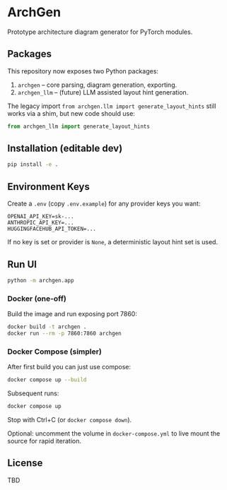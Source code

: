 # ArchGen

Prototype architecture diagram generator for PyTorch modules.

## Packages

This repository now exposes two Python packages:

1. `archgen` – core parsing, diagram generation, exporting.
2. `archgen_llm` – (future) LLM assisted layout hint generation.

The legacy import `from archgen.llm import generate_layout_hints` still works via a shim, but new code should use:

```python
from archgen_llm import generate_layout_hints
```

## Installation (editable dev)

```bash
pip install -e .
```

## Environment Keys

Create a `.env` (copy `.env.example`) for any provider keys you want:

```
OPENAI_API_KEY=sk-...
ANTHROPIC_API_KEY=...
HUGGINGFACEHUB_API_TOKEN=...
```

If no key is set or provider is `None`, a deterministic layout hint set is used.

## Run UI

```bash
python -m archgen.app
```

### Docker (one-off)

Build the image and run exposing port 7860:

```bash
docker build -t archgen .
docker run --rm -p 7860:7860 archgen
```

### Docker Compose (simpler)

After first build you can just use compose:

```bash
docker compose up --build
```

Subsequent runs:

```bash
docker compose up
```

Stop with Ctrl+C (or `docker compose down`).

Optional: uncomment the volume in `docker-compose.yml` to live mount the source for rapid iteration.

## License

TBD